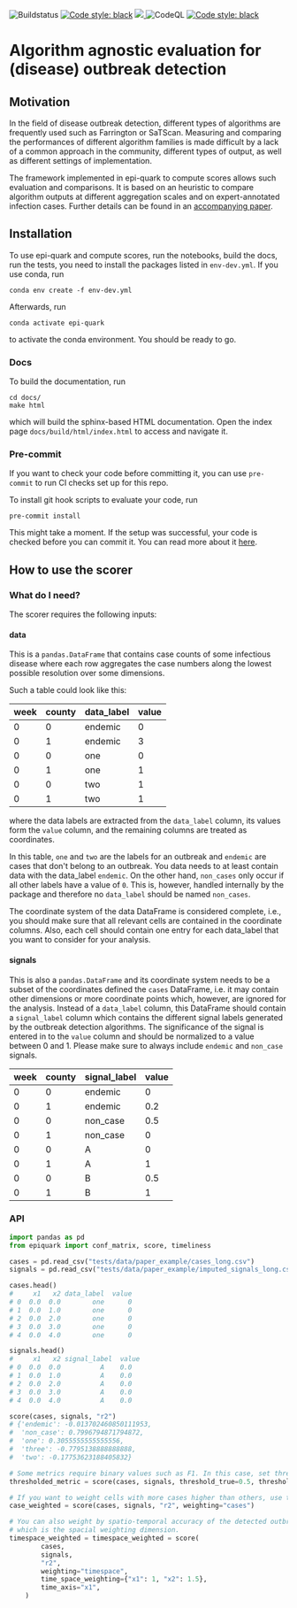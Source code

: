 ![Buildstatus](https://github.com/aauss/epi-quark/actions/workflows/ci.yml/badge.svg?branch=master)
<a href="https://github.com/psf/black"><img alt="Code style: black" src="https://img.shields.io/badge/code%20style-black-000000.svg"></a>
<a href="https://codecov.io/gh/aauss/epi-quark">
  <img src="https://codecov.io/gh/aauss/epi-quark/branch/master/graph/badge.svg?token=U7VTC00G71"/>
</a>
![CodeQL](https://github.com/aauss/epi-quark/workflows/CodeQL/badge.svg)
<a href="https://opensource.org/licenses/MIT"><img alt="Code style: black" src="https://img.shields.io/badge/License-MIT-yellow.svg"></a>

# Algorithm agnostic evaluation for (disease) outbreak detection

## Motivation

In the field of disease outbreak detection, different types of algorithms are frequently used such as Farrington or SaTScan. Measuring and comparing the performances of different algorithm families is made difficult by a lack of a common approach in the community, different types of output, as well as different settings of implementation.

The framework implemented in epi-quark to compute scores allows such evaluation and comparisons.
It is based on an heuristic to compare algorithm outputs at different aggregation scales and on expert-annotated infection cases.
Further details can be found in an [accompanying paper](https://doi.org/10.1101/2022.03.16.22272469).

## Installation

To use epi-quark and compute scores, run the notebooks, build the docs, run the tests, you need to install the packages listed in `env-dev.yml`. If you use conda, run

```
conda env create -f env-dev.yml
```

Afterwards, run

```
conda activate epi-quark
```

to activate the conda environment. You should be ready to go.

### Docs

To build the documentation, run

```
cd docs/
make html
```

which will build the sphinx-based HTML documentation. Open the index page `docs/build/html/index.html` to access and navigate it.

### Pre-commit

If you want to check your code before committing it, you can use `pre-commit` to run CI checks set up for this repo.

To install git hook scripts to evaluate your code, run

```
pre-commit install
```

This might take a moment. If the setup was successful, your code is checked before you can commit it. You can read more about it [here](https://pre-commit.com/).

## How to use the scorer

### What do I need?

The scorer requires the following inputs:

#### **data**

This is a `pandas.DataFrame` that contains case counts of some infectious disease where each row aggregates the case numbers along the lowest possible resolution over some dimensions.

Such a table could look like this:

| week | county | data_label | value |
| ---- | ------ | ---------- | ----- |
| 0    | 0      | endemic    | 0     |
| 0    | 1      | endemic    | 3     |
| 0    | 0      | one        | 0     |
| 0    | 1      | one        | 1     |
| 0    | 0      | two        | 1     |
| 0    | 1      | two        | 1     |

where the data labels are extracted from the `data_label` column, its values form the `value` column, and the remaining columns are treated as coordinates.

In this table, `one` and `two` are the labels for an outbreak and `endemic` are cases that don't belong to an outbreak. You data needs to at least contain data with the data_label `endemic`. On the other hand, `non_cases` only occur if all other labels have a value of `0`. This is, however, handled internally by the package and therefore no `data_label` should be named `non_cases`.

The coordinate system of the data DataFrame is considered complete, i.e., you should make sure that all relevant cells are contained in the coordinate columns. Also,  each cell should contain one entry for each data_label that you want to consider for your analysis.

#### **signals**

This is also a `pandas.DataFrame` and its coordinate system needs to be a subset of the coordinates defined the `cases` DataFrame, i.e. it may contain other dimensions or more coordinate points which, however, are ignored for the analysis. Instead of a `data_label` column, this DataFrame should contain a `signal_label` column which contains the different signal labels generated by the outbreak detection algorithms. The significance of the signal is entered in to the `value` column and should be normalized to a value between 0 and 1. Please make sure to always include `endemic` and `non_case` signals.

| week | county | signal_label | value |
| ---- | ------ | ------------ | ----- |
| 0    | 0      | endemic      | 0     |
| 0    | 1      | endemic      | 0.2   |
| 0    | 0      | non_case     | 0.5   |
| 0    | 1      | non_case     | 0     |
| 0    | 0      | A            | 0     |
| 0    | 1      | A            | 1     |
| 0    | 0      | B            | 0.5   |
| 0    | 1      | B            | 1     |

### API

```python
import pandas as pd
from epiquark import conf_matrix, score, timeliness

cases = pd.read_csv("tests/data/paper_example/cases_long.csv")
signals = pd.read_csv("tests/data/paper_example/imputed_signals_long.csv")

cases.head()
#     x1   x2 data_label  value
# 0  0.0  0.0        one      0
# 1  0.0  1.0        one      0
# 2  0.0  2.0        one      0
# 3  0.0  3.0        one      0
# 4  0.0  4.0        one      0

signals.head()
#     x1   x2 signal_label  value
# 0  0.0  0.0          A    0.0
# 1  0.0  1.0          A    0.0
# 2  0.0  2.0          A    0.0
# 3  0.0  3.0          A    0.0
# 4  0.0  4.0          A    0.0

score(cases, signals, "r2")
# {'endemic': -0.013702460850111953,
#  'non_case': 0.7996794871794872,
#  'one': 0.3055555555555556,
#  'three': -0.7795138888888888,
#  'two': -0.17753623188405832}

# Some metrics require binary values such as F1. In this case, set thresholds.
thresholded_metric = score(cases, signals, threshold_true=0.5, threshold_pred=0.5, metric="f1")

# If you want to weight cells with more cases higher than others, use the `weighting` parameter.
case_weighted = score(cases, signals, "r2", weighting="cases")

# You can also weight by spatio-temporal accuracy of the detected outbreak. Just assign which column is time and
# which is the spacial weighting dimension.
timespace_weighted = timespace_weighted = score(
        cases,
        signals,
        "r2",
        weighting="timespace",
        time_space_weighting={"x1": 1, "x2": 1.5},
        time_axis="x1",
    )
```
